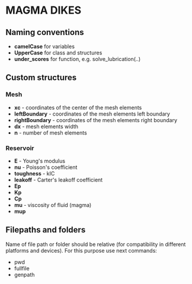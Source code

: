 # MAGMA DIKES

## Naming conventions
- **camelCase** for variables
- **UpperCase** for class and structures
- **under_scores** for function, e.g. solve_lubrication(..)

## Custom structures
### Mesh
- **xc** - coordinates of the center of the mesh elements
- **leftBoundary** - coordinates of the mesh elements left boundary
- **rightBoundary** - coordinates of the mesh elements right boundary
- **dx** - mesh elements width
- **n** - number of mesh elements

### Reservoir
- **E** - Young's modulus
- **nu** - Poisson's coefficient
- **toughness** - kIC
- **leakoff** - Carter's leakoff coefficient
- **Ep**
- **Kp**
- **Cp**
- **mu** - viscosity of fluid (magma)
- **mup**

## Filepaths and folders
Name of file path or folder should be relative (for compatibility in different platforms and devices). For this purpose use next commands:
- pwd
- fullfile
- genpath